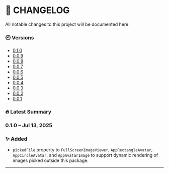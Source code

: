 # 📄 CHANGELOG

All notable changes to this project will be documented here.

### 🕘 Versions

 - [0.1.0](https://github.com/GenieCoderSrc/reusable_image_widget/blob/main/changelog/0.1.0.md)
 - [0.0.9](https://github.com/GenieCoderSrc/reusable_image_widget/blob/main/changelog/0.0.9.md)
 - [0.0.8](https://github.com/GenieCoderSrc/reusable_image_widget/blob/main/changelog/0.0.8.md)
 - [0.0.7](https://github.com/GenieCoderSrc/reusable_image_widget/blob/main/changelog/0.0.7.md)
 - [0.0.6](https://github.com/GenieCoderSrc/reusable_image_widget/blob/main/changelog/0.0.6.md)
 - [0.0.5](https://github.com/GenieCoderSrc/reusable_image_widget/blob/main/changelog/0.0.5.md)
 - [0.0.4](https://github.com/GenieCoderSrc/reusable_image_widget/blob/main/changelog/0.0.4.md)
 - [0.0.3](https://github.com/GenieCoderSrc/reusable_image_widget/blob/main/changelog/0.0.3.md)
 - [0.0.2](https://github.com/GenieCoderSrc/reusable_image_widget/blob/main/changelog/0.0.2.md)
 - [0.0.1](https://github.com/GenieCoderSrc/reusable_image_widget/blob/main/changelog/0.0.1.md)

### 🔥 Latest Summary

### 0.1.0 – Jul 13, 2025


### ✨ Added

- `pickedFile` property to `FullScreenImageViewer`, `AppRectangleAvatar`, `AppCircleAvatar`,  and `AppAvatarImage` to support dynamic rendering of images picked outside this package.

---
